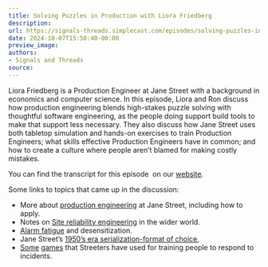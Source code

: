 ```yaml
---
title: Solving Puzzles in Production with Liora Friedberg
description:
url: https://signals-threads.simplecast.com/episodes/solving-puzzles-in-production-with-liora-friedberg-dk6vYnK2
date: 2024-10-07T15:50:40-00:00
preview_image:
authors:
- Signals and Threads
source:
---
```


<p>Liora Friedberg is a Production Engineer at Jane Street with a background in economics and computer science. In this episode, Liora and Ron discuss how production engineering blends high-stakes puzzle solving with thoughtful software engineering, as the people doing support build tools to make that support less necessary. They also discuss how Jane Street uses both tabletop simulation and hands-on exercises to train Production Engineers; what skills effective Production Engineers have in common; and how to create a culture where people aren’t blamed for making costly mistakes.</p><p>You can find the transcript for this episode &nbsp;on our <a href="https://signalsandthreads.com/solving-puzzles-in-production" target="_blank">website</a>.</p><p>Some links to topics that came up in the discussion:</p><ul><li>More about <a href="https://www.janestreet.com/production-engineering/">production engineering</a> at Jane Street, including how to apply.</li><li>Notes on <a href="https://en.wikipedia.org/wiki/Site_reliability_engineering">Site reliability engineering</a> in the wider world.</li><li><a href="https://en.wikipedia.org/wiki/Alarm_fatigue">Alarm fatigue</a> and desensitization.</li><li>Jane Street’s <a href="https://en.wikipedia.org/wiki/S-expression">1950’s era serialization-format of choice</a>,</li><li><a href="https://keeptalkinggame.com/">Some</a> <a href="https://store.steampowered.com/app/448510/Overcooked/">games</a> that Streeters have used for training people to respond to incidents.</li></ul>

